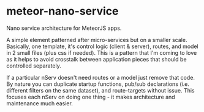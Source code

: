# meteor-nano-service
Nano service architecture for MeteorJS apps.

A simple element patterned after micro-services but on a smaller scale.  Basically, one template, it's control logic (client & server), routes, and model in 2 small files (plus css if needed).  This is a pattern that I'm coming to love as it helps to avoid crosstalk between application pieces that should be controlled separately.

If a particular nServ doesn't need routes or a model just remove that code.  By nature you can duplicate startup functions, pub/sub declarations (i.e. different filters on the same dataset), and route-targets without issue.  This focuses each nServ on doing one thing - it makes architecture and maintenance much easier.
